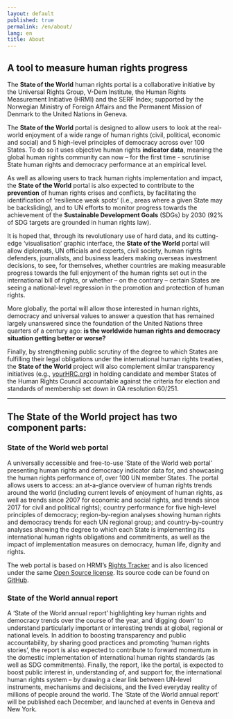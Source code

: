 ```yaml
---
layout: default
published: true
permalink: /en/about/
lang: en
title: About
---
```


## A tool to measure human rights progress

The **State of the World** human rights portal is a collaborative initiative by the Universal Rights Group, V-Dem Institute, the Human Rights Measurement Initiative (HRMI) and the SERF Index; supported by the Norwegian Ministry of Foreign Affairs and the Permanent Mission of Denmark to the United Nations in Geneva.

The **State of the World** portal is designed to allow users to look at the real-world enjoyment of a wide range of human rights (civil, political, economic and social) and 5 high-level principles of democracy across over 100 States. To do so it uses objective human rights **indicator data**, meaning the global human rights community can now – for the first time - scrutinise State human rights and democracy performance at an empirical level.

As well as allowing users to track human rights implementation and impact, the **State of the World** portal is also expected to contribute to the **prevention** of human rights crises and conflicts, by facilitating the identification of ‘resilience weak spots’ (i.e., areas where a given State may be backsliding), and to UN efforts to monitor progress towards the achievement of the **Sustainable Development Goals** (SDGs) by 2030 (92% of SDG targets are grounded in human rights law).

It is hoped that, through its revolutionary use of hard data, and its cutting-edge ‘visualisation’ graphic interface, the **State of the World** portal will allow diplomats, UN officials and experts, civil society, human rights defenders, journalists, and business leaders making overseas investment decisions, to see, for themselves, whether countries are making measurable progress towards the full enjoyment of the human rights set out in the international bill of rights, or whether – on the contrary – certain States are seeing a national-level regression in the promotion and protection of human rights.

More globally, the portal will allow those interested in human rights, democracy and universal values to answer a question that has remained largely unanswered since the foundation of the United Nations three quarters of a century ago: **is the worldwide human rights and democracy situation getting better or worse?**

Finally, by strengthening public scrutiny of the degree to which States are fulfilling their legal obligations under the international human rights treaties, the **State of the World** project will also complement similar transparency initiatives (e.g., [yourHRC.org](https://yourhrc.org/)) in holding candidate and member States of the Human Rights Council accountable against the criteria for election and standards of membership set down in GA resolution 60/251.

---

## The State of the World project has two component parts:

### State of the World web portal

A universally accessible and free-to-use ‘State of the World web portal’ presenting human rights and democracy indicator data for, and showcasing the human rights performance of, over 100 UN member States. The portal allows users to access: an at-a-glance overview of human rights trends around the world (including current levels of enjoyment of human rights, as well as trends since 2007 for economic and social rights, and trends since 2017 for civil and political rights); country performance for five high-level principles of democracy; region-by-region analyses showing human rights and democracy trends for each UN regional group; and country-by-country analyses showing the degree to which each State is implementing its international human rights obligations and commitments, as well as the impact of implementation measures on democracy, human life, dignity and rights.

The web portal is based on HRMI’s [Rights Tracker](https://rightstracker.org) and is also licenced under the same [Open Source license](https://github.com/dumparkltd/state-of-the-world/blob/master/LICENSE.md). Its source code can be found on [GitHub](https://github.com/dumparkltd/state-of-the-world).

### State of the World annual report

A ‘State of the World annual report’ highlighting key human rights and democracy trends over the course of the year, and ‘digging down’ to understand particularly important or interesting trends at global, regional or national levels. In addition to boosting transparency and public accountability, by sharing good practices and promoting ‘human rights stories’, the report is also expected to contribute to forward momentum in the domestic implementation of international human rights standards (as well as SDG commitments). Finally, the report, like the portal, is expected to boost public interest in, understanding of, and support for, the international human rights system – by drawing a clear link between UN-level instruments, mechanisms and decisions, and the lived everyday reality of millions of people around the world. The ‘State of the World annual report’ will be published each December, and launched at events in Geneva and New York.
